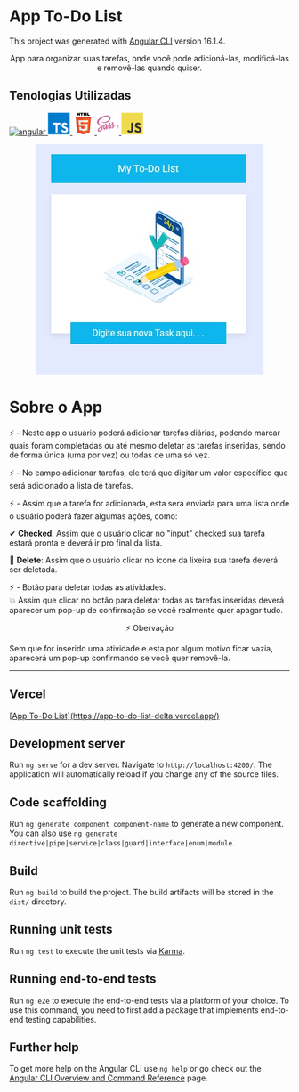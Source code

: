 # App To-Do List

This project was generated with [Angular CLI](https://github.com/angular/angular-cli) version 16.1.4.
<p align="center">App para organizar suas tarefas, onde você pode adicioná-las, modificá-las e removê-las quando quiser.</p>

## Tenologias Utilizadas
 <p align="left"> 
 <a href="https://angular.io" target="_blank" rel="noreferrer"> 
 <img src="https://angular.io/assets/images/logos/angular/angular.svg" alt="angular" width="40" height="40"/> </a>
 <a href="https://www.typescriptlang.org/" target="_blank" rel="noreferrer"> 
 <img src="https://raw.githubusercontent.com/devicons/devicon/master/icons/typescript/typescript-original.svg" alt="typescript" width="40" height="40"/> </a> 
 <a href="https://www.w3.org/html/" target="_blank" rel="noreferrer"> 
 <img src="https://raw.githubusercontent.com/devicons/devicon/master/icons/html5/html5-original-wordmark.svg" alt="html5" width="40" height="40"/> </a> 
 <a href="https://sass-lang.com" target="_blank" rel="noreferrer"> 
 <img src="https://raw.githubusercontent.com/devicons/devicon/master/icons/sass/sass-original.svg" alt="sass" width="40" height="40"/> </a>
 <a href="https://developer.mozilla.org/en-US/docs/Web/JavaScript" target="_blank" rel="noreferrer"> 
 <img src="https://raw.githubusercontent.com/devicons/devicon/master/icons/javascript/javascript-original.svg" alt="javascript" width="40" height="40"/> </a> </p>

 <p align="center">
 <img alt="to-do-list" src=".github/ToDoList.jpg">
 </p>

 <h1>Sobre o App</h1>
 <p align="left">
 ⚡ - Neste app o usuário poderá adicionar tarefas diárias, podendo marcar quais foram completadas ou até mesmo deletar as tarefas inseridas, sendo de forma única (uma por vez) ou todas de uma só vez.
 </p>
 <p align="left">
 ⚡ - No campo adicionar tarefas, ele terá que digitar um valor específico que será adicionado a lista de tarefas.
 </p>
 <p align="left">
 ⚡ - Assim que a tarefa for adicionada, esta será enviada para uma lista onde o usuário poderá fazer algumas ações, como:
 <br>
      <p align="left">✔ <b>Checked</b>: Assim que o usuário clicar no "input" checked sua tarefa estará pronta e deverá ir pro final da lista.</p> 
       <p align="left">🚫 <b>Delete</b>: Assim que o usuário clicar no ícone da lixeira sua tarefa deverá ser deletada. </p> 
 </p>
 <p align="left">
 ⚡ - Botão para deletar todas as atividades.
 <br>
      💥 Assim que clicar no botão para deletar todas as tarefas inseridas deverá aparecer um pop-up de confirmação se você realmente quer apagar tudo.
 </p>
 <p align="center">
 ⚡ Obervação
 </p>
 <p>Sem que for inserido uma atividade e esta por algum motivo ficar vazia, aparecerá um pop-up confirmando se você quer removê-la.</>
 <hr>
 <h2>Vercel</h2>
 <a href="">[App To-Do List](https://app-to-do-list-delta.vercel.app/)</a>


## Development server

Run `ng serve` for a dev server. Navigate to `http://localhost:4200/`. The application will automatically reload if you change any of the source files.

## Code scaffolding

Run `ng generate component component-name` to generate a new component. You can also use `ng generate directive|pipe|service|class|guard|interface|enum|module`.

## Build

Run `ng build` to build the project. The build artifacts will be stored in the `dist/` directory.

## Running unit tests

Run `ng test` to execute the unit tests via [Karma](https://karma-runner.github.io).

## Running end-to-end tests

Run `ng e2e` to execute the end-to-end tests via a platform of your choice. To use this command, you need to first add a package that implements end-to-end testing capabilities.

## Further help

To get more help on the Angular CLI use `ng help` or go check out the [Angular CLI Overview and Command Reference](https://angular.io/cli) page.
